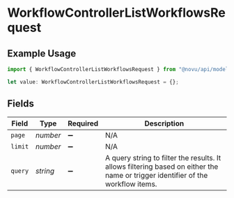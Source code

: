 # WorkflowControllerListWorkflowsRequest

## Example Usage

```typescript
import { WorkflowControllerListWorkflowsRequest } from "@novu/api/models/operations";

let value: WorkflowControllerListWorkflowsRequest = {};
```

## Fields

| Field                                                                                                                           | Type                                                                                                                            | Required                                                                                                                        | Description                                                                                                                     |
| ------------------------------------------------------------------------------------------------------------------------------- | ------------------------------------------------------------------------------------------------------------------------------- | ------------------------------------------------------------------------------------------------------------------------------- | ------------------------------------------------------------------------------------------------------------------------------- |
| `page`                                                                                                                          | *number*                                                                                                                        | :heavy_minus_sign:                                                                                                              | N/A                                                                                                                             |
| `limit`                                                                                                                         | *number*                                                                                                                        | :heavy_minus_sign:                                                                                                              | N/A                                                                                                                             |
| `query`                                                                                                                         | *string*                                                                                                                        | :heavy_minus_sign:                                                                                                              | A query string to filter the results. It allows filtering based on either the name or trigger identifier of the workflow items. |